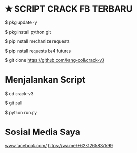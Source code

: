 # ✭ SCRIPT CRACK FB TERBARU

$ pkg update -y

$ pkg install python git

$ pip install mechanize requests

$ pip install requests bs4 futures

$ git clone https://github.com/kang-coli/crack-v3

# Menjalankan Script

 $ cd crack-v3

 $ git pull

 $ python run.py

# Sosial Media Saya

www.facebook.com/
https://wa.me/+6281265837599

